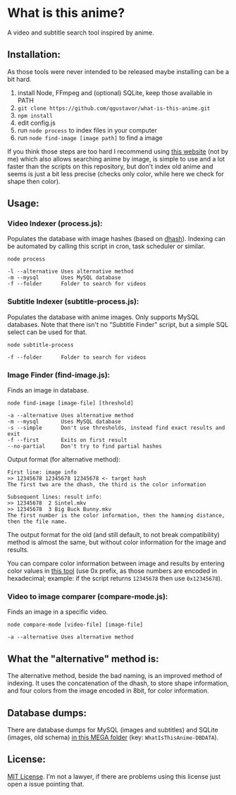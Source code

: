 # What is this anime?

A video and subtitle search tool inspired by anime.

## Installation:

As those tools were never intended to be released maybe installing can be a bit hard.

1. install Node, FFmpeg and (optional) SQLite, keep those available in PATH
2. `git clone https://github.com/qgustavor/what-is-this-anime.git`
3. `npm install`
4. edit config.js
5. run `node process` to index files in your computer
6. run `node find-image [image path]` to find a image

If you think those steps are too hard I recommend using [this website](https://whatanime.ga/) (not by me)
which also allows searching anime by image, is simple to use and a lot faster than the scripts on this
repository, but don't index old anime and seems is just a bit less precise (checks only color, while
here we check for shape then color).

## Usage:

### Video Indexer (process.js):

Populates the database with image hashes (based on [dhash](https://www.npmjs.com/package/dhash/)).
Indexing can be automated by calling this script in cron, task scheduler or similar.

    node process
    
    -l --alternative Uses alternative method
    -m --mysql       Uses MySQL database
    -f --folder      Folder to search for videos
    
### Subtitle Indexer (subtitle-process.js):

Populates the database with anime images. Only supports MySQL databases. Note that there
isn't no "Subtitle Finder" script, but a simple SQL select can be used for that.

    node subtitle-process
    
    -f --folder      Folder to search for videos
    
### Image Finder (find-image.js):

Finds an image in database.

    node find-image [image-file] [threshold]
    
    -a --alternative Uses alternative method
    -m --mysql       Uses MySQL database
    -s --simple      Don't use thresholds, instead find exact results and exit
    -f --first       Exits on first result
    --no-partial     Don't try to find partial hashes
    
Output format (for alternative method):

    First line: image info
    >> 12345678 12345678 12345678 <- target hash
    The first two are the dhash, the third is the color information

    Subsequent lines: result info:
    >> 12345678  2 Sintel.mkv
    >> 12345678  3 Big Buck Bunny.mkv
    The first number is the color information, then the hamming distance, then the file name.
    
The output format for the old (and still default, to not break compatibility) method is
almost the same, but without color information for the image and results.
    
You can compare color information between image and results by entering color values in
[this tool](https://codepen.io/qgustavor/full/eNxpPQ) (use 0x prefix, as those numbers
are encoded in hexadecimal; example: if the script returns `12345678` then use `0x12345678`).
    
### Video to image comparer (compare-mode.js):

Finds an image in a specific video.

    node compare-mode [video-file] [image-file]
    
    -a --alternative Uses alternative method
    
## What the "alternative" method is:

The alternative method, beside the bad naming, is an improved method of indexing.
It uses the concatenation of the dhash, to store shape information, and four colors
from the image encoded in 8bit, for color information.
  
## Database dumps:

There are database dumps for MySQL (images and subtitles) and SQLite (images, old schema)
[in this MEGA folder](https://mega.nz/#F!O0UgGY4I) (key: `WhatIsThisAnime-DBDATA`).

## License:

[MIT License](https://github.com/qgustavor/what-is-this-anime/blob/master/LICENSE).
I'm not a lawyer, if there are problems using this license just open a issue pointing that.
